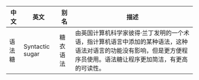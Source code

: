 | 中文   | 英文            | 别名     | 描述                                                         |
| ------ | --------------- | -------- | ------------------------------------------------------------ |
| 语法糖 | Syntactic sugar | 糖衣语法 | 由英国计算机科学家彼得·兰丁发明的一个术语，指计算机语言中添加的某种语法，这种语法对语言的功能没有影响，但是更方便程序员使用。语法糖让程序更加简洁，有更高的可读性。 |

